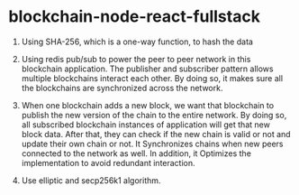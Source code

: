 # blockchain-node-react-fullstack

1. Using SHA-256, which is a one-way function, to hash the data

2. Using redis pub/sub to power the peer to peer network in this
blockchain application. The publisher and subscriber pattern allows multiple blockchains interact each other. By doing so, it makes sure all the blockchains are synchronized across the network.

3. When one blockchain adds a new block, we want that blockchain to publish the new version of the chain to the entire network. By doing so, all subscribed blockchain instances of application will get that new block data. After that, they can check if the new chain is valid or not and update their own chain or not. It Synchronizes chains when new peers connected to the network as well. In addition, it Optimizes the implementation to avoid redundant interaction.

4. Use elliptic and secp256k1 algorithm.